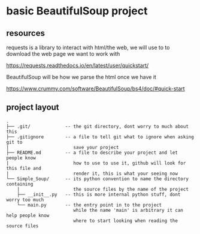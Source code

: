 # basic BeautifulSoup project

## resources

requests is a library to interact with html/the web, we will use to to download
the web page we want to work with

https://requests.readthedocs.io/en/latest/user/quickstart/

BeautifulSoup will be how we parse the html once we have it

https://www.crummy.com/software/BeautifulSoup/bs4/doc/#quick-start


## project layout

```text
.
├── .git/             -- the git directory, dont worry to much about this
├── .gitignore        -- a file to tell git what to ignore when asking git to
|                        save your project
├── README.md         -- a file to describe your project and let people know
|                        how to use to use it, github will look for this file and
|                        render it, this is what your seeing now
└── Simple_Soup/      -- its python convention to name the directory containing
    |                    the source files by the name of the project
    ├── __init__.py   -- this is more internal python stuff, dont worry too much
    └── main.py       -- the entry point in to the project
                         while the name 'main' is arbitrary it can help people know
                         where to start looking when reading the source files
```
